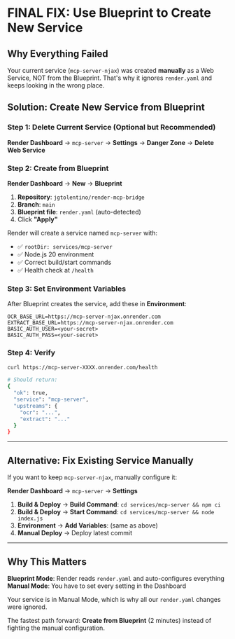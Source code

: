 # FINAL FIX: Use Blueprint to Create New Service

## Why Everything Failed

Your current service (`mcp-server-njax`) was created **manually** as a Web Service, NOT from the Blueprint. That's why it ignores `render.yaml` and keeps looking in the wrong place.

## Solution: Create New Service from Blueprint

### Step 1: Delete Current Service (Optional but Recommended)

**Render Dashboard** → `mcp-server` → **Settings** → **Danger Zone** → **Delete Web Service**

### Step 2: Create from Blueprint

**Render Dashboard** → **New** → **Blueprint**

1. **Repository**: `jgtolentino/render-mcp-bridge`
2. **Branch**: `main`
3. **Blueprint file**: `render.yaml` (auto-detected)
4. Click **"Apply"**

Render will create a service named `mcp-server` with:
- ✅ `rootDir: services/mcp-server`
- ✅ Node.js 20 environment
- ✅ Correct build/start commands
- ✅ Health check at `/health`

### Step 3: Set Environment Variables

After Blueprint creates the service, add these in **Environment**:

```
OCR_BASE_URL=https://mcp-server-njax.onrender.com
EXTRACT_BASE_URL=https://mcp-server-njax.onrender.com
BASIC_AUTH_USER=<your-secret>
BASIC_AUTH_PASS=<your-secret>
```

### Step 4: Verify

```bash
curl https://mcp-server-XXXX.onrender.com/health

# Should return:
{
  "ok": true,
  "service": "mcp-server",
  "upstreams": {
    "ocr": "...",
    "extract": "..."
  }
}
```

---

## Alternative: Fix Existing Service Manually

If you want to keep `mcp-server-njax`, manually configure it:

**Render Dashboard** → `mcp-server` → **Settings**

1. **Build & Deploy** → **Build Command**: `cd services/mcp-server && npm ci`
2. **Build & Deploy** → **Start Command**: `cd services/mcp-server && node index.js`
3. **Environment** → **Add Variables**: (same as above)
4. **Manual Deploy** → Deploy latest commit

---

## Why This Matters

**Blueprint Mode**: Render reads `render.yaml` and auto-configures everything
**Manual Mode**: You have to set every setting in the Dashboard

Your service is in Manual Mode, which is why all our `render.yaml` changes were ignored.

The fastest path forward: **Create from Blueprint** (2 minutes) instead of fighting the manual configuration.
